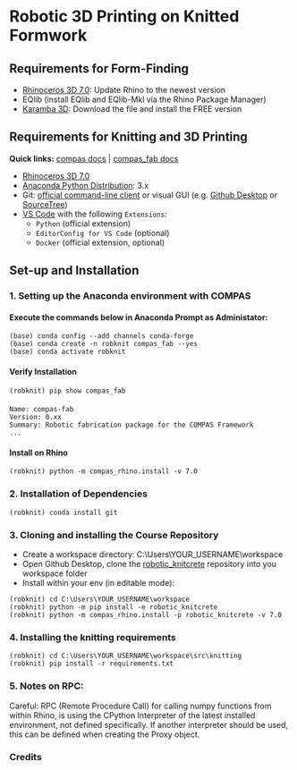 # Robotic 3D Printing on Knitted Formwork

## Requirements for Form-Finding

* [Rhinoceros 3D 7.0](https://www.rhino3d.com/): Update Rhino to the newest version
* EQlib (install EQlib and EQlib-Mkl via the Rhino Package Manager)
* [Karamba 3D](https://www.karamba3d.com/download/): Download the file and install the FREE version 


## Requirements for Knitting and 3D Printing

**Quick links:** [compas docs](https://compas-dev.github.io/main/) | [compas_fab docs](https://gramaziokohler.github.io/compas_fab/latest/)

* [Rhinoceros 3D 7.0](https://www.rhino3d.com/)
* [Anaconda Python Distribution](https://www.anaconda.com/download/): 3.x
* Git: [official command-line client](https://git-scm.com/) or visual GUI (e.g. [Github Desktop](https://desktop.github.com/) or [SourceTree](https://www.sourcetreeapp.com/))
* [VS Code](https://code.visualstudio.com/) with the following `Extensions`:
  * `Python` (official extension)
  * `EditorConfig for VS Code` (optional)
  * `Docker` (official extension, optional)

## Set-up and Installation

### 1. Setting up the Anaconda environment with COMPAS

#### Execute the commands below in Anaconda Prompt as Administator:
	
    (base) conda config --add channels conda-forge
    (base) conda create -n robknit compas_fab --yes
    (base) conda activate robknit
    
#### Verify Installation
    (robknit) pip show compas_fab

####
    Name: compas-fab
    Version: 0.xx
    Summary: Robotic fabrication package for the COMPAS Framework
    ...

#### Install on Rhino

    (robknit) python -m compas_rhino.install -v 7.0


### 2. Installation of Dependencies

    (robknit) conda install git

### 3. Cloning and installing the Course Repository

* Create a workspace directory: C:\Users\YOUR_USERNAME\workspace
* Open Github Desktop, clone the [robotic_knitcrete](https://github.com/augmentedfabricationlab/robotic_knitcrete) repository into you workspace folder 
* Install within your env (in editable mode):

```
(robknit) cd C:\Users\YOUR_USERNAME\workspace
(robknit) python -m pip install -e robotic_knitcrete
(robknit) python -m compas_rhino.install -p robotic_knitcrete -v 7.0
```

### 4. Installing the knitting requirements

    (robknit) cd C:\Users\YOUR_USERNAME\workspace\src\knitting
    (robknit) pip install -r requirements.txt

### 5. Notes on RPC:

Careful: RPC (Remote Procedure Call) for calling numpy functions from within Rhino, is using the CPython Interpreter of the latest installed environment, not defined specifically. If another interpreter should be used, this can be defined when creating the Proxy object.

### Credits


